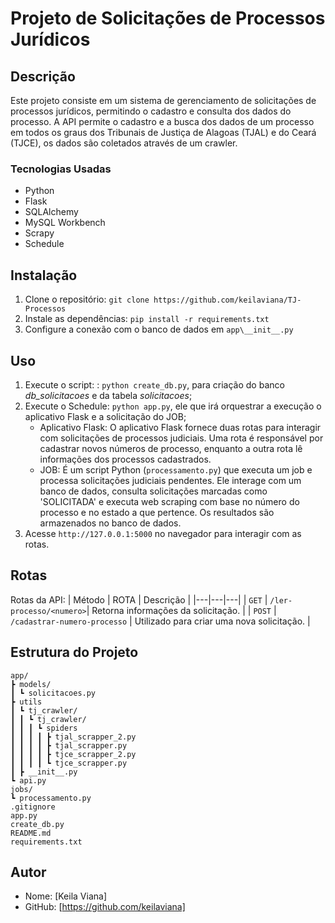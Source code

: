 # Projeto de Solicitações de Processos Jurídicos

## Descrição

Este projeto consiste em um sistema de gerenciamento de solicitações de processos jurídicos, permitindo o cadastro e consulta dos dados do processo.
A API permite o cadastro e a busca dos dados de um processo em todos os graus dos Tribunais de Justiça de Alagoas (TJAL) e do Ceará (TJCE), os dados são coletados através de um crawler.

### Tecnologias Usadas
- Python
- Flask
- SQLAlchemy
- MySQL Workbench
- Scrapy
- Schedule

## Instalação

1. Clone o repositório: `git clone https://github.com/keilaviana/TJ-Processos`
2. Instale as dependências: `pip install -r requirements.txt`
3. Configure a conexão com o banco de dados em `app\__init__.py`

## Uso
1. Execute o script: : `python create_db.py`, para criação do banco *db_solicitacoes* e da tabela *solicitacoes*;
2. Execute o Schedule: `python app.py`, ele que irá orquestrar a execução o aplicativo Flask e a solicitação do JOB;
    - Aplicativo Flask: O aplicativo Flask fornece duas rotas para interagir com solicitações de processos judiciais. Uma rota é responsável por cadastrar novos números de processo, enquanto a outra rota lê informações dos processos cadastrados.
    - JOB: É um script Python (`processamento.py`) que executa um job e processa solicitações judiciais pendentes. Ele interage com um banco de dados, consulta solicitações marcadas como 'SOLICITADA' e executa web scraping com base no número do processo e no estado a que pertence. Os resultados são armazenados no banco de dados.
3. Acesse `http://127.0.0.1:5000` no navegador para interagir com as rotas.

## Rotas
Rotas da API:
| Método | ROTA | Descrição |
|---|---|---|
| `GET` | `/ler-processo/<numero>`| Retorna informações da solicitação. |
| `POST` | `/cadastrar-numero-processo` | Utilizado para criar uma nova solicitação. |

## Estrutura do Projeto


```dir
app/
┣ models/
┃ ┗ solicitacoes.py
┣ utils
┃ ┗ tj_crawler/
┃ ┃ ┗ tj_crawler/
┃ ┃ ┃ ┗ spiders
┃ ┃ ┃ ┃ ┣ tjal_scrapper_2.py
┃ ┃ ┃ ┃ ┣ tjal_scrapper.py
┃ ┃ ┃ ┃ ┣ tjce_scrapper_2.py
┃ ┃ ┃ ┃ ┗ tjce_scrapper.py
┃ ┣ __init__.py
┗ api.py
jobs/
┗ processamento.py
.gitignore
app.py
create_db.py
README.md
requirements.txt
```
## Autor

- Nome: [Keila Viana]
- GitHub: [https://github.com/keilaviana]
